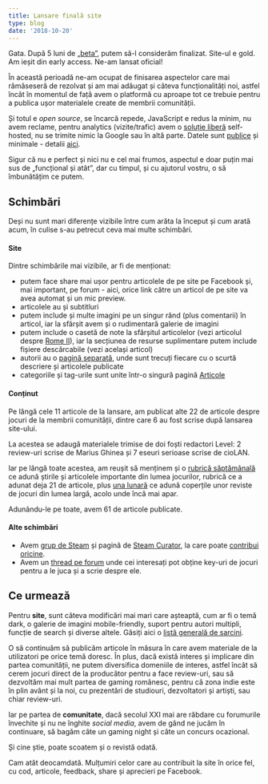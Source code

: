 ```yaml
---
title: Lansare finală site
type: blog
date: '2018-10-20'
---
```

Gata. După 5 luni de [„beta”](/blog/2018/0/beta/), putem să-l considerăm finalizat. Site-ul e gold. Am ieșit din early access. Ne-am lansat oficial!

În această perioadă ne-am ocupat de finisarea aspectelor care mai rămăseseră de rezolvat și am mai adăugat și câteva funcționalități noi, astfel încât în momentul de față avem o platformă cu aproape tot ce trebuie pentru a publica ușor materialele create de membrii comunității. 

Și totul e _open source_, se încarcă repede, JavaScript e redus la minim, nu avem reclame, pentru analytics (vizite/trafic) avem o [soluție liberă](https://matomo.org/) self-hosted, nu se trimite nimic la Google sau în altă parte. Datele sunt [publice](https://analitice.candaparerevista.ro/) și minimale - detalii [aici](https://forum.candaparerevista.ro/viewtopic.php?p=86966#p86966).

Sigur că nu e perfect și nici nu e cel mai frumos, aspectul e doar puțin mai sus de „funcțional și atât”, dar cu timpul, și cu ajutorul vostru, o să îmbunătățim ce putem.

## Schimbări

Deși nu sunt mari diferențe vizibile între cum arăta la început și cum arată acum, în culise s-au petrecut ceva mai multe schimbări. 

#### Site

Dintre schimbările mai vizibile, ar fi de menționat:

* putem face share mai ușor pentru articolele de pe site pe Facebook și, mai important, pe forum - aici, orice link către un articol de pe site va avea automat și un mic preview.
* articolele au și subtitluri
* putem include și multe imagini pe un singur rând (plus comentarii) în articol, iar la sfârșit avem și o rudimentară galerie de imagini
* putem include o casetă de note la sfârșitul articolelor (vezi articolul despre [Rome II](/posts/2018/06/review-rome2-total-war-mg/)), iar la secțiunea de resurse suplimentare putem include fișiere descărcabile (vezi același articol)
* autorii au o [pagină separată](/authors/), unde sunt trecuți fiecare cu o scurtă descriere și articolele publicate
* categoriile și tag-urile sunt unite într-o singură pagină [Articole](/categories/)

#### Conținut

Pe lângă cele 11 articole de la lansare, am publicat alte 22 de articole despre jocuri de la membrii comunității, dintre care 6 au fost scrise după lansarea site-ului. 

La acestea se adaugă materialele trimise de doi foști redactori Level: 2 review-uri scrise de Marius Ghinea și 7 eseuri serioase scrise de cioLAN. 

Iar pe lângă toate acestea, am reușit să menținem și o [rubrică săptămânală](/tags/retrospectiva-s%C4%83pt%C4%83m%C3%A2nii/) ce adună știrile și articolele importante din lumea jocurilor, rubrică ce a adunat deja 21 de articole, plus [una lunară](/tags/revistele-lunii/) ce adună coperțile unor reviste de jocuri din lumea largă, acolo unde încă mai apar.

Adunându-le pe toate, avem 61 de articole publicate.

#### Alte schimbări

* Avem [grup de Steam](https://steamcommunity.com/groups/candaparerevista) și pagină de [Steam Curator](https://store.steampowered.com/curator/33118512/), la care poate [contribui oricine](https://forum.candaparerevista.ro/viewtopic.php?f=84&t=1956).
* Avem un [thread pe forum](https://forum.candaparerevista.ro/viewtopic.php?f=84&t=1883) unde cei interesați pot obține key-uri de jocuri pentru a le juca și a scrie despre ele.

## Ce urmează

Pentru **site**, sunt câteva modificări mai mari care așteaptă, cum ar fi o temă dark, o galerie de imagini mobile-friendly, suport pentru autori multipli, funcție de search și diverse altele. Găsiți aici o [listă generală de sarcini](https://trello.com/b/QFUqZNNv/candaparerevista-site-forum-public). 

O să continuăm să publicăm articole în măsura în care avem materiale de la utilizatori pe orice temă doresc. În plus, dacă există interes și implicare din partea comunității, ne putem diversifica domeniile de interes, astfel încât să cerem jocuri direct de la producător pentru a face review-uri, sau să dezvoltăm mai mult partea de gaming românesc, pentru că zona indie este în plin avânt și la noi, cu prezentări de studiouri, dezvoltatori și artiști, sau chiar review-uri.

Iar pe partea de **comunitate**, dacă secolul XXI mai are răbdare cu forumurile învechite și nu ne înghite _social media_, avem de gând ne jucăm în continuare, să bagăm câte un gaming night și câte un concurs ocazional.

Și cine știe, poate scoatem și o revistă odată.



Cam atât deocamdată. Mulțumiri celor care au contribuit la site în orice fel, cu cod, articole, feedback, share și aprecieri pe Facebook.


